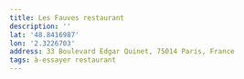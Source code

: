 ```yaml
---
title: Les Fauves restaurant
description: ''
lat: '48.8416987'
lon: '2.3226703'
address: 33 Boulevard Edgar Quinet, 75014 Paris, France
tags: à-essayer restaurant
---
```

